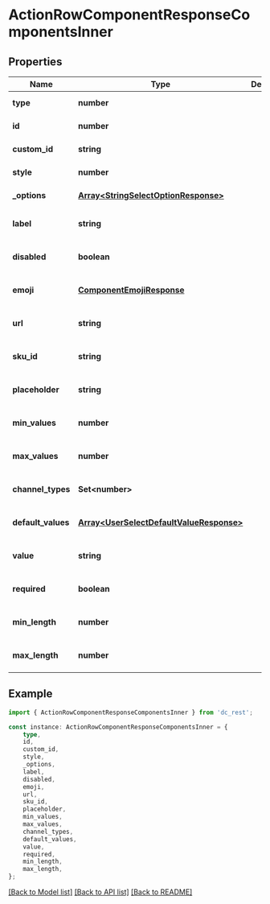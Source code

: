 # ActionRowComponentResponseComponentsInner


## Properties

Name | Type | Description | Notes
------------ | ------------- | ------------- | -------------
**type** | **number** |  | [default to undefined]
**id** | **number** |  | [default to undefined]
**custom_id** | **string** |  | [default to undefined]
**style** | **number** |  | [default to undefined]
**_options** | [**Array&lt;StringSelectOptionResponse&gt;**](StringSelectOptionResponse.md) |  | [default to undefined]
**label** | **string** |  | [optional] [default to undefined]
**disabled** | **boolean** |  | [optional] [default to undefined]
**emoji** | [**ComponentEmojiResponse**](ComponentEmojiResponse.md) |  | [optional] [default to undefined]
**url** | **string** |  | [optional] [default to undefined]
**sku_id** | **string** |  | [optional] [default to undefined]
**placeholder** | **string** |  | [optional] [default to undefined]
**min_values** | **number** |  | [optional] [default to undefined]
**max_values** | **number** |  | [optional] [default to undefined]
**channel_types** | **Set&lt;number&gt;** |  | [optional] [default to undefined]
**default_values** | [**Array&lt;UserSelectDefaultValueResponse&gt;**](UserSelectDefaultValueResponse.md) |  | [optional] [default to undefined]
**value** | **string** |  | [optional] [default to undefined]
**required** | **boolean** |  | [optional] [default to undefined]
**min_length** | **number** |  | [optional] [default to undefined]
**max_length** | **number** |  | [optional] [default to undefined]

## Example

```typescript
import { ActionRowComponentResponseComponentsInner } from 'dc_rest';

const instance: ActionRowComponentResponseComponentsInner = {
    type,
    id,
    custom_id,
    style,
    _options,
    label,
    disabled,
    emoji,
    url,
    sku_id,
    placeholder,
    min_values,
    max_values,
    channel_types,
    default_values,
    value,
    required,
    min_length,
    max_length,
};
```

[[Back to Model list]](../README.md#documentation-for-models) [[Back to API list]](../README.md#documentation-for-api-endpoints) [[Back to README]](../README.md)
